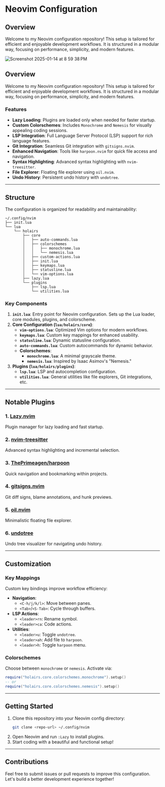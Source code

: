 # Neovim Configuration

## Overview
Welcome to my Neovim configuration repository! This setup is tailored for efficient and enjoyable development workflows. It is structured in a modular way, focusing on performance, simplicity, and modern features.

![Screenshot 2025-01-14 at 8 59 38 PM](https://github.com/user-attachments/assets/64651899-e338-4aa0-92e0-40d06475112b)

## Overview
Welcome to my Neovim configuration repository! This setup is tailored for efficient and enjoyable development workflows. It is structured in a modular way, focusing on performance, simplicity, and modern features.

### Features
- **Lazy Loading**: Plugins are loaded only when needed for faster startup.
- **Custom Colorschemes**: Includes `Monochrome` and `Nemesis` for visually appealing coding sessions.
- **LSP Integration**: Full Language Server Protocol (LSP) support for rich language features.
- **Git Integration**: Seamless Git integration with `gitsigns.nvim`.
- **Enhanced Navigation**: Tools like `harpoon.nvim` for quick file access and navigation.
- **Syntax Highlighting**: Advanced syntax highlighting with `nvim-treesitter`.
- **File Explorer**: Floating file explorer using `oil.nvim`.
- **Undo History**: Persistent undo history with `undotree`.

---

## Structure
The configuration is organized for readability and maintainability:

```
~/.config/nvim
├── init.lua
└── lua
    └── holairs
        ├── core
        │   ├── auto-commands.lua
        │   ├── colorschemes
        │   │   ├── monochrome.lua
        │   │   └── nemesis.lua
        │   ├── custom-actions.lua
        │   ├── init.lua
        │   ├── keymaps.lua
        │   ├── statusline.lua
        │   └── vim-options.lua
        ├── lazy.lua
        └── plugins
            ├── lsp.lua
            └── utilities.lua
```

### Key Components
1. **`init.lua`**: Entry point for Neovim configuration. Sets up the Lua loader, core modules, plugins, and colorscheme.
2. **Core Configuration (`lua/holairs/core`)**:
   - **`vim-options.lua`**: Optimized Vim options for modern workflows.
   - **`keymaps.lua`**: Custom key mappings for enhanced usability.
   - **`statusline.lua`**: Dynamic statusline configuration.
   - **`auto-commands.lua`**: Custom autocommands for dynamic behavior.
   - **Colorschemes**:
     - **`monochrome.lua`**: A minimal grayscale theme.
     - **`nemesis.lua`**: Inspired by Isaac Asimov's "Nemesis."
3. **Plugins (`lua/holairs/plugins`)**:
   - **`lsp.lua`**: LSP and autocompletion configuration.
   - **`utilities.lua`**: General utilities like file explorers, Git integrations, etc.

---

## Notable Plugins

### 1. [Lazy.nvim](https://github.com/folke/lazy.nvim)
Plugin manager for lazy loading and fast startup.

### 2. [nvim-treesitter](https://github.com/nvim-treesitter/nvim-treesitter)
Advanced syntax highlighting and incremental selection.

### 3. [ThePrimeagen/harpoon](https://github.com/ThePrimeagen/harpoon)
Quick navigation and bookmarking within projects.

### 4. [gitsigns.nvim](https://github.com/lewis6991/gitsigns.nvim)
Git diff signs, blame annotations, and hunk previews.

### 5. [oil.nvim](https://github.com/stevearc/oil.nvim)
Minimalistic floating file explorer.

### 6. [undotree](https://github.com/mbbill/undotree)
Undo tree visualizer for navigating undo history.

---

## Customization

### Key Mappings
Custom key bindings improve workflow efficiency:
- **Navigation**:
  - `<C-h/j/k/l>`: Move between panes.
  - `<Tab>`/`<S-Tab>`: Cycle through buffers.
- **LSP Actions**:
  - `<leader>rn`: Rename symbol.
  - `<leader>ca`: Code actions.
- **Utilities**:
  - `<leader>u`: Toggle `undotree`.
  - `<leader>ah`: Add file to `harpoon`.
  - `<leader>h`: Toggle `harpoon` menu.

### Colorschemes
Choose between `monochrome` or `nemesis`. Activate via:
```lua
require("holairs.core.colorschemes.monochrome").setup()
-- or
require("holairs.core.colorschemes.nemesis").setup()
```

---

## Getting Started
1. Clone this repository into your Neovim config directory:
   ```bash
   git clone <repo-url> ~/.config/nvim
   ```
2. Open Neovim and run `:Lazy` to install plugins.
3. Start coding with a beautiful and functional setup!

---

## Contributions
Feel free to submit issues or pull requests to improve this configuration. Let's build a better development experience together!


